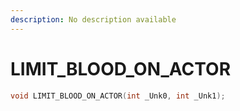 ```yaml
---
description: No description available 
---
```


# LIMIT_BLOOD_ON_ACTOR

```cpp
void LIMIT_BLOOD_ON_ACTOR(int _Unk0, int _Unk1);
```